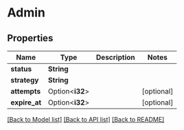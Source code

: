 # Admin

## Properties

Name | Type | Description | Notes
------------ | ------------- | ------------- | -------------
**status** | **String** |  | 
**strategy** | **String** |  | 
**attempts** | Option<**i32**> |  | [optional]
**expire_at** | Option<**i32**> |  | [optional]

[[Back to Model list]](../README.md#documentation-for-models) [[Back to API list]](../README.md#documentation-for-api-endpoints) [[Back to README]](../README.md)



